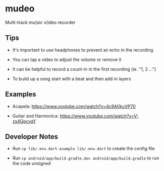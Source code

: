 # mudeo

Multi-track mu(sic vi)deo recorder

## Tips

- It's important to use headphones to prevent an echo in the recording

- You can tap a video to adjust the volume or remove it

- It can be helpful to record a count-in in the first recording (ie. "1, 2 ...")

- To build up a song start with a beat and then add in layers

## Examples

- Acapela: https://www.youtube.com/watch?v=4c9A0kuVP70 

- Guitar and Harmonica: https://www.youtube.com/watch?v=V-zs4QpcyaY

## Developer Notes

- Run `cp lib/.env.dart.example lib/.env.dart` to create the config file

- Run `cp android/app/build.gradle.dev android/app/build.gradle` to run the code unsigned